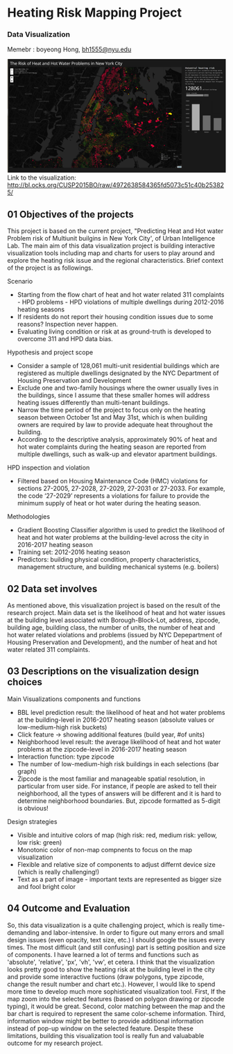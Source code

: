 # Heating Risk Mapping Project
### Data Visualization 

Memebr : boyeong Hong, bh1555@nyu.edu


![Alt text](01_banner_image_bh1555.png)
Link to the visualization: http://bl.ocks.org/CUSP2015BO/raw/4972638584365fd5073c51c40b253825/
 


## 01 Objectives of the projects
This project is based on the current project, "Predicting Heat and Hot water Problem risk of Multiunit builgins in New York City', of Urban Intelligence Lab. The main aim of this data visualization project is building interactive visualization tools including map and charts for users to play around and explore the heating risk issue and the regional characteristics. Brief context of the project is as followings.

Scenario
* Starting from the flow chart of heat and hot water related 311 complaints - HPD problems - HPD violations of multiple dwellings during 2012-2016 heating seasons
* If residents do not report their housing condition issues due to some reasons? Inspection never happen.
* Evaluating living condition or risk at as ground-truth is developed to overcome 311 and HPD data bias.

Hypothesis and project scope
* Consider a sample of 128,061 multi-unit residential buildings which are registered as multiple dwellings designated by the NYC Department of Housing Preservation and Development
* Exclude one and two-family housings where the owner usually lives in the buildings, since I assume that these smaller homes will address heating issues differently than multi-tenant buildings. 
* Narrow the time period of the project to focus only on the heating season between October 1st and May 31st, which is when building owners are required by law to provide adequate heat throughout the building.
* According to the descriptive analysis, approximately 90% of heat and hot water complaints during the heating season are reported from multiple dwellings, such as walk-up and elevator apartment buildings. 

HPD inspection and violation
* Filtered based on Housing Maintenance Code (HMC) violations for sections 27-2005, 27-2028, 27-2029, 27-2031 or 27-2033.
For example, the code ‘27-2029’ represents a violations for failure to provide the minimum supply of heat or hot water during the heating season.

Methodologies
* Gradient Boosting Classifier algorithm is used to predict the likelihood of heat and hot water problems at the building-level across the city in 2016-2017 heating season
* Training set: 2012-2016 heating season
* Predictors: building physical condition, property characteristics, management structure, and building mechanical systems (e.g. boilers)

## 02 Data set involves
As mentioned above, this visualization project is based on the result of the research project. Main data set is the likelihood of heat and hot water issues at the building level associated with Borough-Block-Lot, address, zipcode, building age, building class, the number of units, the number of heat and hot water related violations and problems (issued by NYC Depepartment of Housing Preservation and Development), and the number of heat and hot water related 311 complaints.

## 03 Descriptions on the visualization design choices
Main Visualizations components and functions
* BBL level prediction result: the likelihood of heat and hot water problems at the building-level in 2016-2017 heating season (absolute values or low-medium-high risk buckets)
* Click feature → showing additional features (build year, #of units)
* Neighborhood level result: the average likelihood of heat and hot water problems at the zipcode-level in 2016-2017 heating season
* Interaction function: type zipcode
* The number of low-medium-high risk buildings in each selections (bar graph)
* Zipcode is the most familiar and manageable spatial resolution, in particular from user side. For instance, if people are asked to tell their neighborhood, all the types of answers will be different and it is hard to determine neighborhood boundaries. But, zipcode formatted as 5-digit is obvious!

Design strategies
* Visible and intuitive colors of map (high risk: red, medium risk: yellow, low risk: green)
* Monotonic color of non-map compnents to focus on the map visualization
* Flexible and relative size of components to adjust differnt device size (which is really challenging!)
* Text as a part of image - important texts are represented as bigger size and fool bright color

## 04 Outcome and Evaluation
So, this data visualization is a quite challenging project, which is really time-demanding and labor-intensive. In order to figure out many errors and small design issues (even opacity, text size, etc.) I should google the issues every times. The most difficult (and still confusing) part is setting position and size of components. I have learned a lot of terms and functions such as 'absolute', 'relative', 'px', 'vh', 'vw', et cetera. I think that the visualization looks pretty good to show the heating risk at the building level in the city and provide some interactive fuctions (draw polygons, type zipcode, change the result number and chart etc.). However, I would like to spend more time to develop much more sophisticated visualization tool. First, If the map zoom into the selected features (based on polygon drawing or zipcode typing), it would be great. Second, color matching between the map and the bar chart is required to represent the same color-scheme information. Third, information window might be better to provide additional information instead of pop-up window on the selected feature. Despite these limitations, building this visualization tool is really fun and valuabable outcome for my research project. 

